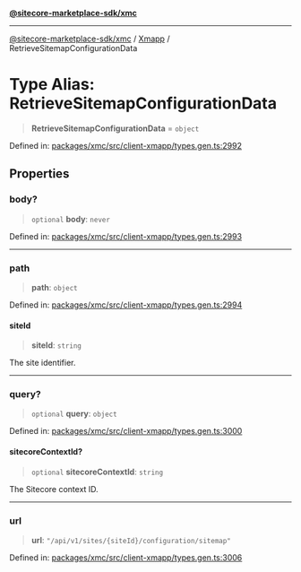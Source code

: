 [**@sitecore-marketplace-sdk/xmc**](../../../../README.md)

***

[@sitecore-marketplace-sdk/xmc](../../../../README.md) / [Xmapp](../README.md) / RetrieveSitemapConfigurationData

# Type Alias: RetrieveSitemapConfigurationData

> **RetrieveSitemapConfigurationData** = `object`

Defined in: [packages/xmc/src/client-xmapp/types.gen.ts:2992](https://github.com/Sitecore/marketplace-sdk/blob/main/packages/xmc/src/client-xmapp/types.gen.ts#L2992)

## Properties

### body?

> `optional` **body**: `never`

Defined in: [packages/xmc/src/client-xmapp/types.gen.ts:2993](https://github.com/Sitecore/marketplace-sdk/blob/main/packages/xmc/src/client-xmapp/types.gen.ts#L2993)

***

### path

> **path**: `object`

Defined in: [packages/xmc/src/client-xmapp/types.gen.ts:2994](https://github.com/Sitecore/marketplace-sdk/blob/main/packages/xmc/src/client-xmapp/types.gen.ts#L2994)

#### siteId

> **siteId**: `string`

The site identifier.

***

### query?

> `optional` **query**: `object`

Defined in: [packages/xmc/src/client-xmapp/types.gen.ts:3000](https://github.com/Sitecore/marketplace-sdk/blob/main/packages/xmc/src/client-xmapp/types.gen.ts#L3000)

#### sitecoreContextId?

> `optional` **sitecoreContextId**: `string`

The Sitecore context ID.

***

### url

> **url**: `"/api/v1/sites/{siteId}/configuration/sitemap"`

Defined in: [packages/xmc/src/client-xmapp/types.gen.ts:3006](https://github.com/Sitecore/marketplace-sdk/blob/main/packages/xmc/src/client-xmapp/types.gen.ts#L3006)
